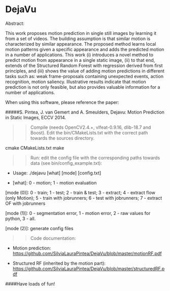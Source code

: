 DejaVu
============
Abstract:

 This work proposes motion prediction in single still images by learning it from a set of videos. The building assumption is that similar motion is characterized by similar appearance. The proposed method learns local motion patterns given a specific appearance and adds the predicted motion in a number of applications. This work (i) introduces a novel method to predict motion from appearance in a single static image, (ii) to that end, extends of the Structured Random Forest with regression derived from first principles, and (iii) shows the value of adding motion predictions in different tasks such as: weak frame-proposals containing unexpected events, action recognition, motion saliency. Illustrative results indicate that motion prediction is not only feasible, but also provides valuable information for a number of applications.

When using this software, please reference the paper:

#####S. Pintea, J. van Gemert and A. Smeulders, Dejavu: Motion Prediction in Static Images, ECCV 2014.


 
>> Compile (needs OpenCV2.4.+, vlfeat-0.9.16, dlib-18.7 and Boost).
>> Edit the bin/CMakeLists.txt with the correct path towards the sources directory. 

cmake CMakeLists.txt
make



>> Run: edit the config file with the corresponding paths towards data (see bin/config_example.txt):

- Usage: ./dejavu [what] [mode] [config.txt]

- [what]: 0 - motion; 1 - motion evaluation

[mode (0)]: 0 - train; 1 - test; 2 - train & test; 3 - extract; 4 - extract flow (only Motion); 5 - train with jobrunners; 6 - test with    jobrunners; 7 - extract OF with jobrunners

[mode (1)]: 0 - segmentation error, 1 - motion error, 2 - raw values for python, 3 - all.

[mode (2)]: generate config files


>> Code documentation: 

- Motion prediction: 
https://github.com/SilviaLauraPintea/DejaVu/blob/master/motionRF.pdf

- Structured RF (inherited by the motion part): 
https://github.com/SilviaLauraPintea/DejaVu/blob/master/structuredRF.pdf



####Have loads of fun!

